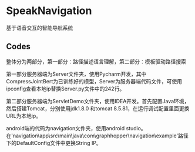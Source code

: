 # SpeakNavigation
基于语音交互的智能导航系统

## Codes
整体分为两部分，第一部分：路径描述语言理解，第二部分：模板驱动路径搜索

第一部分服务器端为Server文件夹，使用Pycharm开发，其中CompressJointBert为已训练好的模型，Server为服务器端代码文件，可使用ipconfig查看本地ip替换Server.py文件中的242行。

第二部分服务器端为ServletDemo文件夹，使用IDEA开发。首先配置Java环境，然后搭建Tomcat，分别使用jdk1.8.0
和tomcat 8.5.81，在运行调试配置里面更换URL为本地ip。

android端的代码为navigation文件夹，使用android studio。在'navigation\app\src\main\java\com\graphhopper\navigation\example'路径下的DefaultConfig文件中更换String IP。
